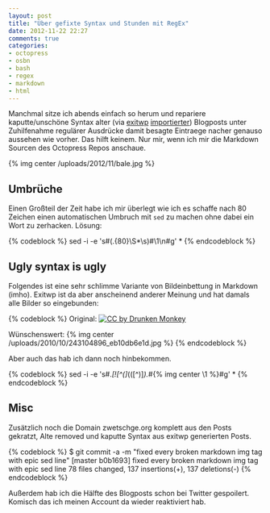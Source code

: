 ```yaml
---
layout: post
title: "Über gefixte Syntax und Stunden mit RegEx"
date: 2012-11-22 22:27
comments: true
categories:
- octopress
- osbn
- bash
- regex
- markdown
- html
---
```


Manchmal sitze ich abends einfach so herum und repariere kaputte/unschöne Syntax
alter (via [exitwp](https://github.com/thomasf/exitwp)
[importierter](/blog/2012/03/05/switched-to-octopress/))
Blogposts unter Zuhilfenahme regulärer Ausdrücke damit besagte Eintraege nacher
genauso aussehen wie vorher. Das hilft keinem. Nur mir, wenn ich mir die Markdown
Sourcen des Octopress Repos anschaue.

{% img center /uploads/2012/11/bale.jpg %}

## Umbrüche

Einen Großteil der Zeit habe ich mir überlegt wie ich es schaffe nach 80 Zeichen
einen automatischen Umbruch mit `sed` zu machen ohne dabei ein Wort zu
zerhacken. Lösung:

{% codeblock %}
sed -i -e 's#\(.\{80\}\S*\s\)#\1\n#g' *
{% endcodeblock %}

## Ugly syntax is ugly

Folgendes ist eine sehr schlimme Variante von Bildeinbettung in Markdown (imho). Exitwp ist
da aber anscheinend anderer Meinung und hat damals alle Bilder so eingebunden:

{% codeblock %}
Original:
[![CC by Drunken Monkey](/uploads/2010/10/243104896_eb10db6e1d.jpg)](/uploads/2010/10/243104896_eb10db6e1d.jpg)

Wünschenswert:
&#123;&#37; img center /uploads/2010/10/243104896_eb10db6e1d.jpg &#37;&#125;
{% endcodeblock %}

Aber auch das hab ich dann noch hinbekommen.

{% codeblock %}
sed -i -e 's#.*\[![^\(]*(\([^\)]*\).*#&#123;&#37; img center \1 &#37;&#125;#g' *
{% endcodeblock %}

## Misc

Zusätzlich noch die Domain zwetschge.org komplett aus den Posts gekratzt,
Alte removed und kaputte Syntax aus exitwp generierten Posts.

{% codeblock %}
$ git commit -a -m "fixed every broken markdown img tag with epic sed line"
[master b0b1693] fixed every broken markdown img tag with epic sed line
 78 files changed, 137 insertions(+), 137 deletions(-)
{% endcodeblock %}

Außerdem hab ich die Hälfte des Blogposts schon bei Twitter gespoilert.
Komisch das ich meinen Account da wieder reaktiviert hab.
